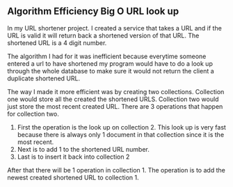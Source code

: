 ##	Algorithm Efficiency Big O URL look up

In my URL shortener project. I created a service that takes a URL and if the URL is valid it will return back a shortened version of that URL. The shortened URL is a 4 digit number.

The algorithm I had for it was inefficient because everytime someone entered a url to have shortened my program would have to do a look up through the whole database to make sure it would not return the client a duplicate shortened URL.

The way I made it more efficient was by creating two collections. Collection one would store all the created the shortened URLS. Collection two would just store the most recent created URL. There are 3 operations that happen for collection two. 

1. First the operation is the look up on collection 2. This look up is very fast because there is always only 1 document in that collection since it is the most recent.
2. Next is to add 1 to the shortened URL number.
3. Last is to insert it back into collection 2

After that there will be 1 operation in collection 1. The operation is to add the newest created shortened URL to collection 1.




